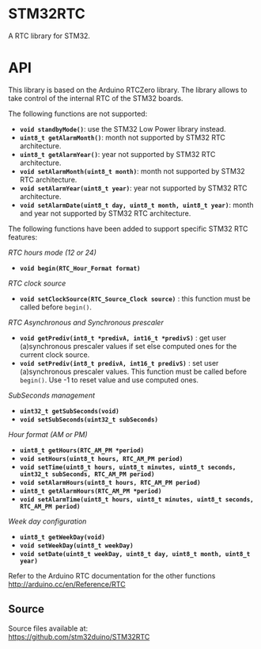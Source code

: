 # STM32RTC
A RTC library for STM32.

# API

This library is based on the Arduino RTCZero library.
The library allows to take control of the internal RTC of the STM32 boards.

The following functions are not supported:

* **`void standbyMode()`**: use the STM32 Low Power library instead.
* **`uint8_t getAlarmMonth()`**: month not supported by STM32 RTC architecture.
* **`uint8_t getAlarmYear()`**: year not supported by STM32 RTC architecture.
* **`void setAlarmMonth(uint8_t month)`**: month not supported by STM32 RTC architecture.
* **`void setAlarmYear(uint8_t year)`**: year not supported by STM32 RTC architecture.
* **`void setAlarmDate(uint8_t day, uint8_t month, uint8_t year)`**: month and year not supported by STM32 RTC architecture.

The following functions have been added to support specific STM32 RTC features:

_RTC hours mode (12 or 24)_
* **`void begin(RTC_Hour_Format format)`**

_RTC clock source_
* **`void setClockSource(RTC_Source_Clock source)`** : this function must be called before `begin()`.

_RTC Asynchronous and Synchronous prescaler_
* **`void getPrediv(int8_t *predivA, int16_t *predivS)`** : get user (a)synchronous prescaler values if set else computed ones for the current clock source.
* **`void setPrediv(int8_t predivA, int16_t predivS)`** : set user (a)synchronous prescaler values.  This function must be called before `begin()`. Use -1 to reset value and use computed ones.

_SubSeconds management_
* **`uint32_t getSubSeconds(void)`**
* **`void setSubSeconds(uint32_t subSeconds)`**

_Hour format (AM or PM)_
* **`uint8_t getHours(RTC_AM_PM *period)`**
* **`void setHours(uint8_t hours, RTC_AM_PM period)`**
* **`void setTime(uint8_t hours, uint8_t minutes, uint8_t seconds, uint32_t subSeconds, RTC_AM_PM period)`**
* **`void setAlarmHours(uint8_t hours, RTC_AM_PM period)`**
* **`uint8_t getAlarmHours(RTC_AM_PM *period)`**
* **`void setAlarmTime(uint8_t hours, uint8_t minutes, uint8_t seconds, RTC_AM_PM period)`**

_Week day configuration_
* **`uint8_t getWeekDay(void)`**
* **`void setWeekDay(uint8_t weekDay)`**
* **`void setDate(uint8_t weekDay, uint8_t day, uint8_t month, uint8_t year)`**

Refer to the Arduino RTC documentation for the other functions  
http://arduino.cc/en/Reference/RTC

## Source

Source files available at:  
https://github.com/stm32duino/STM32RTC
